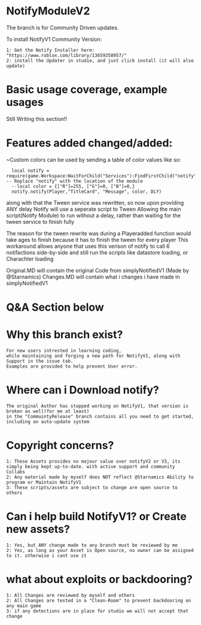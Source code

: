 # NotifyModuleV2
The branch is for Community Driven updates.

To install NotifyV1 Community Version:
```
1: Get the Notify Installer here: "https://www.roblox.com/library/13659358957/" 
2: install the Updater in studio, and just click install (it will also update)
```


# Basic usage coverage, example usages
Still Writing this section!!




# Features added changed/added:
~Custom colors can be used by sending a table of color values like so:
```
  local notify = require(game.Workspace:WaitForChild("Services"):FindFirstChild("notify")) -- Replace "notify" with the location of the module
  --local color = {["R"]=255, ["G"]=0, ["B"]=0,}
  notify.notify(Player,"TitleCard", "Message", color, DLY)
```

along with that the Tween service was rewritten, so now upon providing ANY delay Notify will use a seperate script to Tween
Allowing the main script(Notify Module) to run without a delay, rather than waiting for the tween service to finish fully

The reason for the tween rewrite was during a Playeradded function would take ages to finish because it has to finish the tween for every player
This workaround allows anyone that uses this verison of notify to call 6 notifactions side-by-side and still run the scripts like datastore loading, or Charachter loading

Original.MD will contain the original Code from simplyNotifiedV1 (Made by @Starnamics)
Changes.MD will contain what i changes i have made in simplyNotifiedV1


# Q&A Section below

# Why this branch exist?
```
For new users intrested in learning coding,
while maintaining and forging a new path for NotifyV1, along with Support in the issue tab.
Examples are provided to help prevent User error.
```
# Where can i Download notify?
```
The original Author has stopped working on NotifyV1, that version is broken as well(for me at least)
in the "CommuintyRelease" branch contains all you need to get started, including an auto-update system
```
# Copyright concerns?
```
1: These Assets provides no majour value over notifyV2 or V3, its simply being kept up-to-date. with active support and community Collabs
2: Any material made by myself does NOT reflect @Starnamics Ability to program or Maintain NotifyV1
3: These scripts/assets are subject to change are open source to others
```
# Can i help build NotifyV1? or Create new assets?
```
1: Yes, but ANY change made to any branch must be reviewed by me
2: Yes, as long as your Asset is Open source, no owner can be assigned to it. otherwise i cant use it
```
# what about exploits or backdooring?
```
1: All Changes are reviewed by myself and others
2: All Changes are tested in a "Clean-Room" to prevent backdooring on any main game
3: if any detections are in place for studio we will not accept that change
```


